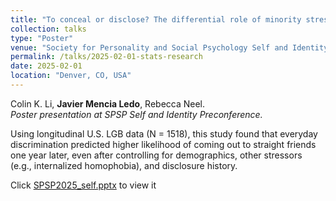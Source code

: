 ```yaml
---
title: "To conceal or disclose? The differential role of minority stress in LGB identity concealment and disclosure"
collection: talks
type: "Poster"
venue: "Society for Personality and Social Psychology Self and Identity Preconference"
permalink: /talks/2025-02-01-stats-research
date: 2025-02-01
location: "Denver, CO, USA"
---
```


Colin K. Li, **Javier Mencia Ledo**, Rebecca Neel.  
*Poster presentation at SPSP Self and Identity Preconference.*  

Using longitudinal U.S. LGB data (N = 1518), this study found that everyday discrimination predicted higher likelihood of coming out to straight friends one year later, even after controlling for demographics, other stressors (e.g., internalized homophobia), and disclosure history. 

Click [SPSP2025_self.pptx](https://javmencia.github.io/files/SPSP2025_self.pdf) to view it
